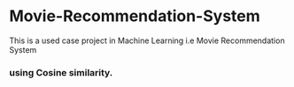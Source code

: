 # Movie-Recommendation-System
This is a used case project in Machine Learning i.e Movie Recommendation System 

### using Cosine similarity.
